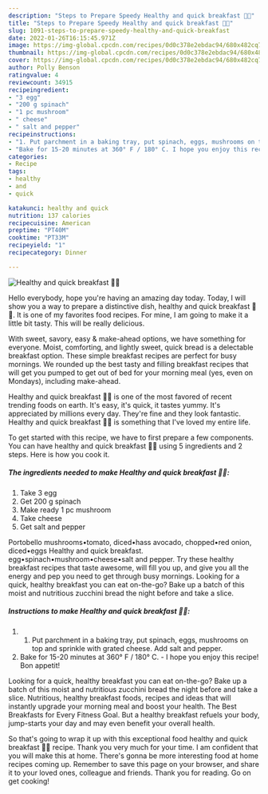 ```yaml
---
description: "Steps to Prepare Speedy Healthy and quick breakfast 🥚🍲"
title: "Steps to Prepare Speedy Healthy and quick breakfast 🥚🍲"
slug: 1091-steps-to-prepare-speedy-healthy-and-quick-breakfast
date: 2022-01-26T16:15:45.971Z
image: https://img-global.cpcdn.com/recipes/0d0c378e2ebdac94/680x482cq70/healthy-and-quick-breakfast-recipe-main-photo.jpg
thumbnail: https://img-global.cpcdn.com/recipes/0d0c378e2ebdac94/680x482cq70/healthy-and-quick-breakfast-recipe-main-photo.jpg
cover: https://img-global.cpcdn.com/recipes/0d0c378e2ebdac94/680x482cq70/healthy-and-quick-breakfast-recipe-main-photo.jpg
author: Polly Benson
ratingvalue: 4
reviewcount: 34915
recipeingredient:
- "3 egg"
- "200 g spinach"
- "1 pc mushroom"
- " cheese"
- " salt and pepper"
recipeinstructions:
- "1. Put parchment in a baking tray, put spinach, eggs, mushrooms on top and sprinkle with grated cheese. Add salt and pepper."
- "Bake for 15-20 minutes at 360° F / 180° C. I hope you enjoy this recipe! Bon appetit!"
categories:
- Recipe
tags:
- healthy
- and
- quick

katakunci: healthy and quick 
nutrition: 137 calories
recipecuisine: American
preptime: "PT40M"
cooktime: "PT33M"
recipeyield: "1"
recipecategory: Dinner

---
```



![Healthy and quick breakfast 🥚🍲](https://img-global.cpcdn.com/recipes/0d0c378e2ebdac94/680x482cq70/healthy-and-quick-breakfast-recipe-main-photo.jpg)

Hello everybody, hope you're having an amazing day today. Today, I will show you a way to prepare a distinctive dish, healthy and quick breakfast 🥚🍲. It is one of my favorites food recipes. For mine, I am going to make it a little bit tasty. This will be really delicious.

With sweet, savory, easy &amp; make-ahead options, we have something for everyone. Moist, comforting, and lightly sweet, quick bread is a delectable breakfast option. These simple breakfast recipes are perfect for busy mornings. We rounded up the best tasty and filling breakfast recipes that will get you pumped to get out of bed for your morning meal (yes, even on Mondays), including make-ahead.

Healthy and quick breakfast 🥚🍲 is one of the most favored of recent trending foods on earth. It's easy, it's quick, it tastes yummy. It's appreciated by millions every day. They're fine and they look fantastic. Healthy and quick breakfast 🥚🍲 is something that I've loved my entire life.


To get started with this recipe, we have to first prepare a few components. You can have healthy and quick breakfast 🥚🍲 using 5 ingredients and 2 steps. Here is how you cook it.

<!--inarticleads1-->

##### The ingredients needed to make Healthy and quick breakfast 🥚🍲:

1. Take 3 egg
1. Get 200 g spinach
1. Make ready 1 pc mushroom
1. Take  cheese
1. Get  salt and pepper


Portobello mushrooms•tomato, diced•hass avocado, chopped•red onion, diced•eggs Healthy and quick breakfast. egg•spinach•mushroom•cheese•salt and pepper. Try these healthy breakfast recipes that taste awesome, will fill you up, and give you all the energy and pep you need to get through busy mornings. Looking for a quick, healthy breakfast you can eat on-the-go? Bake up a batch of this moist and nutritious zucchini bread the night before and take a slice. 

<!--inarticleads2-->

##### Instructions to make Healthy and quick breakfast 🥚🍲:

1. 1. Put parchment in a baking tray, put spinach, eggs, mushrooms on top and sprinkle with grated cheese. Add salt and pepper.
1. Bake for 15-20 minutes at 360° F / 180° C. - I hope you enjoy this recipe! Bon appetit!


Looking for a quick, healthy breakfast you can eat on-the-go? Bake up a batch of this moist and nutritious zucchini bread the night before and take a slice. Nutritious, healthy breakfast foods, recipes and ideas that will instantly upgrade your morning meal and boost your health. The Best Breakfasts for Every Fitness Goal. But a healthy breakfast refuels your body, jump-starts your day and may even benefit your overall health. 

So that's going to wrap it up with this exceptional food healthy and quick breakfast 🥚🍲 recipe. Thank you very much for your time. I am confident that you will make this at home. There's gonna be more interesting food at home recipes coming up. Remember to save this page on your browser, and share it to your loved ones, colleague and friends. Thank you for reading. Go on get cooking!
